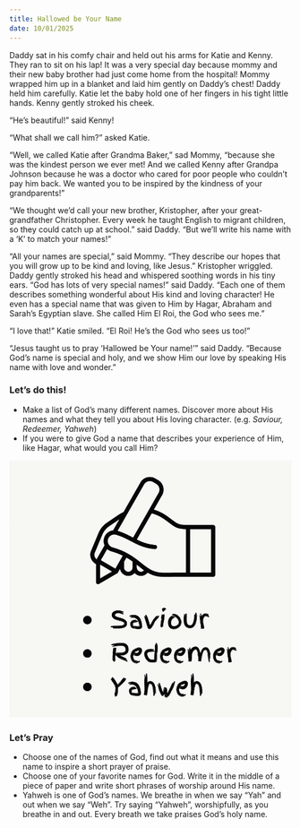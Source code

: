 ```yaml
---
title: Hallowed be Your Name
date: 10/01/2025
---
```


Daddy sat in his comfy chair and held out his arms for Katie and Kenny. They ran to sit on his lap! It was a very special day because mommy and their new baby brother had just come home from the hospital! Mommy wrapped him up in a blanket and laid him gently on Daddy’s chest! Daddy held him carefully. Katie let the baby hold one of her fingers in his tight little hands. Kenny gently stroked his cheek.

“He’s beautiful!” said Kenny!

“What shall we call him?” asked Katie.

“Well, we called Katie after Grandma Baker,” sad Mommy, “because she was the kindest person we ever met! And we called Kenny after Grandpa Johnson because he was a doctor who cared for poor people who couldn’t pay him back. We wanted you to be inspired by the kindness of your grandparents!”

“We thought we’d call your new brother, Kristopher, after your great- grandfather Christopher. Every week he taught English to migrant children, so they could catch up at school.” said Daddy. “But we’ll write his name with a ‘K’ to match your names!”

“All your names are special,” said Mommy. “They describe our hopes that you will grow up to be kind and loving, like Jesus.” Kristopher wriggled. Daddy gently stroked his head and whispered soothing words in his tiny ears. “God has lots of very special names!” said Daddy. “Each one of them describes something wonderful about His kind and loving character! He even has a special name that was given to Him by Hagar, Abraham and Sarah’s Egyptian slave. She called Him El Roi, the God who sees me.”

“I love that!” Katie smiled. “El Roi! He’s the God who sees us too!”

“Jesus taught us to pray ‘Hallowed be Your name!’” said Daddy. “Because God’s name is special and holy, and we show Him our love by speaking His name with love and wonder.”

### Let’s do this!

- Make a list of God’s many different names. Discover more about His names and what they tell you about His loving character. (e.g. _Saviour, Redeemer, Yahweh_)
- If you were to give God a name that describes your experience of Him, like Hagar, what would you call Him?

![God’s different names](image.png)

### Let’s Pray

- Choose one of the names of God, find out what it means and use this name to inspire a short prayer of praise.
- Choose one of your favorite names for God. Write it in the middle of a piece of paper and write short phrases of worship around His name.
- Yahweh is one of God’s names. We breathe in when we say “Yah” and out when we say “Weh”. Try saying “Yahweh”, worshipfully, as you breathe in and out. Every breath we take praises God’s holy name.